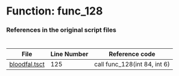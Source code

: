 # Function: func_128 
### References in the original script files

#

| File | Line Number | Reference code |
| --- | --- | --- |
| [bloodfal.tsct](../../../out/bloodfal.tsct#L125) | 125 | call func_128(int 84, int 6) |
